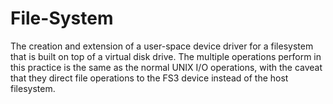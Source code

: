 # File-System
The creation and extension of a user-space device driver for a filesystem that is built on top of a virtual disk drive. The multiple operations perform in this practice is the same as the normal UNIX I/O operations, with the caveat that they direct file operations to the FS3 device instead of the host filesystem. 
